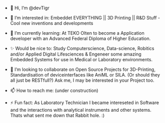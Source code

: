- 👋 Hi, I’m @devTigr
  
- 👀 I’m interested in: Embeddet EVERYTHING || 3D Printing || R&D Stuff - Cool new inventions and developments
- 🌱 I’m currently learning: At TEKO Olten to become a Application developer with an Advanced Federal Diploma of Higher Education.
- ✨ Would be nice to: Study Computerscience, Data-science, Robitics and/or Applied Digital Lifesciences & Engeneer some amazing Embedded Systems for use in Medical or Laboratory environments.
- 💞️ I’m looking to collaborate on Open Source Projects for 3D-Printing, Standardisation of deviceinterfaces like AniML or SILA. (Or should they all just be RESTfull?) Ask me, I may be interested in your Project too.
- 📫 How to reach me: (under construction)
- ⚡ Fun fact: As Laboratory Technician I became intereseted in Software and the interactions with analytical instruments and other systems. Thats what sent me down that Rabbit hole. :)

<!---
devTigr/devTigr is a ✨ special ✨ repository because its `README.md` (this file) appears on your GitHub profile.
You can click the Preview link to take a look at your changes.
--->
